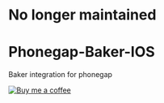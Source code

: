 # No longer maintained

Phonegap-Baker-IOS
==================

Baker integration for phonegap


[![Buy me a coffee](http://ko-fi.com/img/button-1.png)](https://www.paypal.com/cgi-bin/webscr?cmd=_s-xclick&hosted_button_id=3VCBPQM5J7AAE)
